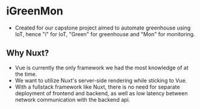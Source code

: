 # iGreenMon
 - Created for our capstone project aimed to automate greenhouse using IoT, hence "i" for IoT, "Green" for greenhouse and "Mon" for monitoring.

## Why Nuxt?
 - Vue is currently the only framework we had the most knowledge of at the time.
 - We want to utilize Nuxt's server-side rendering while sticking to Vue.
 - With a fullstack framework like Nuxt, there is no need for separate deployment of frontend and backend, as well as low latency between network communication with the backend api.
